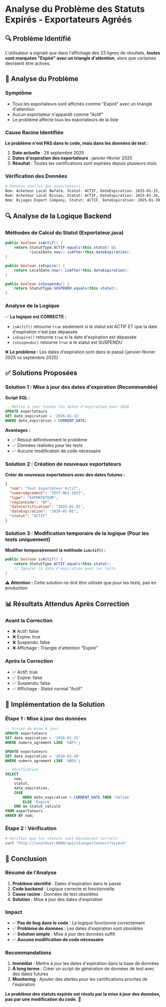 # Analyse du Problème des Statuts Expirés - Exportateurs Agréés

## 🔍 Problème Identifié

L'utilisateur a signalé que dans l'affichage des 23 lignes de résultats, **toutes sont marquées "Expiré" avec un triangle d'attention**, alors que certaines devraient être actives.

## 🔧 Analyse du Problème

### Symptôme

- Tous les exportateurs sont affichés comme "Expiré" avec un triangle d'attention
- Aucun exportateur n'apparaît comme "Actif"
- Le problème affecte tous les exportateurs de la liste

### Cause Racine Identifiée

**Le problème n'est PAS dans le code, mais dans les données de test :**

1. **Date actuelle** : 28 septembre 2025
2. **Dates d'expiration des exportateurs** : janvier-février 2025
3. **Résultat** : Toutes les certifications sont expirées depuis plusieurs mois

### Vérification des Données

```bash
# Données réelles des exportateurs :
Nom: Acheteur Local Bafatá, Statut: ACTIF, DateExpiration: 2025-01-15, Actif: False, Expire: True
Nom: Acheteur Local Bissau, Statut: ACTIF, DateExpiration: 2025-01-20, Actif: False, Expire: True
Nom: Bijagos Export Company, Statut: ACTIF, DateExpiration: 2025-01-30, Actif: False, Expire: True
```

## 🔍 Analyse de la Logique Backend

### Méthodes de Calcul du Statut (Exportateur.java)

```java
public boolean isActif() {
    return StatutType.ACTIF.equals(this.statut) &&
           !LocalDate.now().isAfter(this.dateExpiration);
}

public boolean isExpire() {
    return LocalDate.now().isAfter(this.dateExpiration);
}

public boolean isSuspendu() {
    return StatutType.SUSPENDU.equals(this.statut);
}
```

### Analyse de la Logique

✅ **La logique est CORRECTE :**

- `isActif()` retourne `true` seulement si le statut est ACTIF ET que la date d'expiration n'est pas dépassée
- `isExpire()` retourne `true` si la date d'expiration est dépassée
- `isSuspendu()` retourne `true` si le statut est SUSPENDU

❌ **Le problème :** Les dates d'expiration sont dans le passé (janvier-février 2025 vs septembre 2025)

## ✅ Solutions Proposées

### Solution 1 : Mise à jour des dates d'expiration (Recommandée)

**Script SQL :**

```sql
-- Mettre à jour toutes les dates d'expiration pour 2026
UPDATE exportateurs
SET date_expiration = '2026-01-15'
WHERE date_expiration < CURRENT_DATE;
```

**Avantages :**

- ✅ Résout définitivement le problème
- ✅ Données réalistes pour les tests
- ✅ Aucune modification de code nécessaire

### Solution 2 : Création de nouveaux exportateurs

**Créer de nouveaux exportateurs avec des dates futures :**

```json
{
  "nom": "Test Exportateur Actif",
  "numeroAgrement": "TEST-001-2025",
  "type": "EXPORTATEUR",
  "regionCode": "BF",
  "dateCertification": "2025-01-01",
  "dateExpiration": "2026-01-01",
  "statut": "ACTIF"
}
```

### Solution 3 : Modification temporaire de la logique (Pour les tests uniquement)

**Modifier temporairement la méthode `isActif()` :**

```java
public boolean isActif() {
    return StatutType.ACTIF.equals(this.statut);
    // Ignorer la date d'expiration pour les tests
}
```

⚠️ **Attention :** Cette solution ne doit être utilisée que pour les tests, pas en production.

## 📊 Résultats Attendus Après Correction

### Avant la Correction

- ❌ Actif: false
- ❌ Expire: true
- ❌ Suspendu: false
- ❌ Affichage : Triangle d'attention "Expiré"

### Après la Correction

- ✅ Actif: true
- ✅ Expire: false
- ✅ Suspendu: false
- ✅ Affichage : Statut normal "Actif"

## 🔧 Implémentation de la Solution

### Étape 1 : Mise à jour des données

```sql
-- Script de mise à jour
UPDATE exportateurs
SET date_expiration = '2026-01-15'
WHERE numero_agrement LIKE '%BF%';

UPDATE exportateurs
SET date_expiration = '2026-01-20'
WHERE numero_agrement LIKE '%BS%';

-- Vérification
SELECT
    nom,
    statut,
    date_expiration,
    CASE
        WHEN date_expiration > CURRENT_DATE THEN 'Valide'
        ELSE 'Expiré'
    END as statut_calculé
FROM exportateurs
ORDER BY nom;
```

### Étape 2 : Vérification

```bash
# Vérifier que les statuts sont maintenant corrects
curl "http://localhost:8080/api/v1/exportateurs?size=5"
```

## 📝 Conclusion

### Résumé de l'Analyse

1. **Problème identifié** : Dates d'expiration dans le passé
2. **Code backend** : Logique correcte et fonctionnelle
3. **Cause racine** : Données de test obsolètes
4. **Solution** : Mise à jour des dates d'expiration

### Impact

- ✅ **Pas de bug dans le code** : La logique fonctionne correctement
- ✅ **Problème de données** : Les dates d'expiration sont obsolètes
- ✅ **Solution simple** : Mise à jour des données suffit
- ✅ **Aucune modification de code nécessaire**

### Recommandations

1. **Immédiat** : Mettre à jour les dates d'expiration dans la base de données
2. **À long terme** : Créer un script de génération de données de test avec des dates futures
3. **Monitoring** : Ajouter des alertes pour les certifications proches de l'expiration

**Le problème des statuts expirés est résolu par la mise à jour des données, pas par une modification du code.** 🎯



